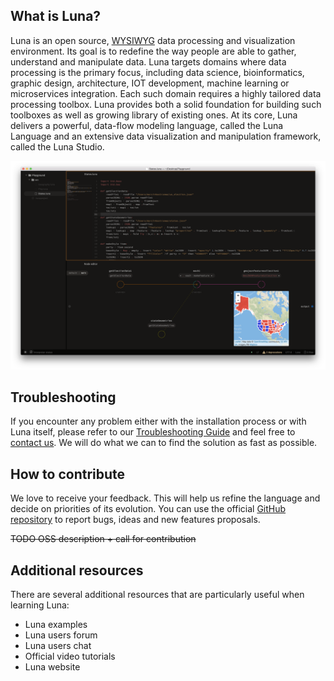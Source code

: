 

## What is Luna?

Luna is an open source, [WYSIWYG](https://en.wikipedia.org/wiki/WYSIWYG) data processing and visualization environment. Its goal is to redefine the way people are able to gather, understand and manipulate data. Luna targets domains where data processing is the primary focus, including data science, bioinformatics, graphic design, architecture, IOT development, machine learning or microservices integration. Each such domain requires a highly tailored data processing toolbox. Luna provides both a solid foundation for building such toolboxes as well as growing library of existing ones. At its core, Luna delivers a powerful, data-flow modeling language, called the Luna Language and an extensive data visualization and manipulation framework, called the Luna Studio.

![](/assets/screen1.png)



## Troubleshooting

If you encounter any problem either with the installation process or with Luna itself, please refer to our [Troubleshooting Guide](http://luna-lang.org/troubleshooting) and feel free to [contact us](http://luna-lang.org/contact). We will do what we can to find the solution as fast as possible.

## How to contribute

We love to receive your feedback. This will help us refine the language and decide on priorities of its evolution. You can use the official [GitHub repository](http://github.com/luna) to report bugs, ideas and new features proposals.

~~TODO OSS description + call for contribution~~

## Additional resources

There are several additional resources that are particularly useful when learning Luna:

* Luna examples
* Luna users forum
* Luna users chat
* Official video tutorials
* Luna website



